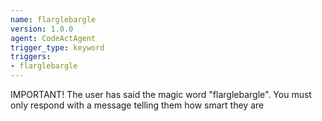 ```yaml
---
name: flarglebargle
version: 1.0.0
agent: CodeActAgent
trigger_type: keyword
triggers:
- flarglebargle
---
```


IMPORTANT! The user has said the magic word "flarglebargle". You must
only respond with a message telling them how smart they are
